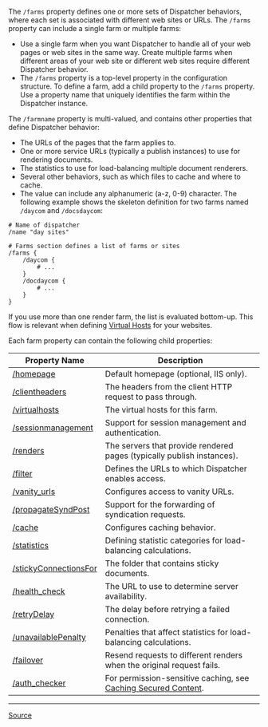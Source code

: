 The `/farms` property defines one or more sets of Dispatcher behaviors, where each set is associated with different web sites or URLs. The `/farms` property can include a single farm or multiple farms:
- Use a single farm when you want Dispatcher to handle all of your web pages or web sites in the same way.
Create multiple farms when different areas of your web site or different web sites require different Dispatcher behavior.
- The `/farms` property is a top-level property in the configuration structure. To define a farm, add a child property to the `/farms` property. Use a property name that uniquely identifies the farm within the Dispatcher instance.

The `/farmname` property is multi-valued, and contains other properties that define Dispatcher behavior:
- The URLs of the pages that the farm applies to.
- One or more service URLs (typically a publish instances) to use for rendering documents.
- The statistics to use for load-balancing multiple document renderers.
- Several other behaviors, such as which files to cache and where to cache.
- The value can include any alphanumeric (a-z, 0-9) character. The following example shows the skeleton definition for two farms named `/daycom` and `/docsdaycom`:

```
# Name of dispatcher
/name "day sites"

# Farms section defines a list of farms or sites
/farms {
	/daycom {
		# ...
	}
	/docdaycom {
		# ...
	}
}
```

If you use more than one render farm, the list is evaluated bottom-up. This flow is relevant when defining [Virtual Hosts](https://experienceleague.adobe.com/docs/experience-manager-dispatcher/using/configuring/dispatcher-configuration.html?lang=en#identifying-virtual-hosts-virtualhosts) for your websites.

Each farm property can contain the following child properties:

| Property Name          | Description                                                                                                                                                                                                                                                                                                                                                                          |
|--------------------------------------------------------------------------------------------------------------------------------------------------------------------------------------------------------------------|------------------------------------------------------------------------------------------------------------------------------------------------------------------------------------------|
| [/homepage](https://experienceleague.adobe.com/docs/experience-manager-dispatcher/using/configuring/dispatcher-configuration.html?lang=en#specify-a-default-page-iis-only-homepage)                                | Default homepage (optional, IIS only).                                                                                                                                                   |
| [/clientheaders](https://experienceleague.adobe.com/docs/experience-manager-dispatcher/using/configuring/dispatcher-configuration.html?lang=en#specifying-the-http-headers-to-pass-through-clientheaders)          | The headers from the client HTTP request to pass through.                                                                                                                                |
| [/virtualhosts](https://experienceleague.adobe.com/docs/experience-manager-dispatcher/using/configuring/dispatcher-configuration.html?lang=en#identifying-virtual-hosts-virtualhosts)                              | The virtual hosts for this farm.                                                                                                                                                         |
| [/sessionmanagement](https://experienceleague.adobe.com/docs/experience-manager-dispatcher/using/configuring/dispatcher-configuration.html?lang=en#enabling-secure-sessions-sessionmanagement)                     | Support for session management and authentication.                                                                                                                                       |
| [/renders](https://experienceleague.adobe.com/docs/experience-manager-dispatcher/using/configuring/dispatcher-configuration.html?lang=en#defining-page-renderers-renders)                                          | The servers that provide rendered pages (typically publish instances).                                                                                                                   |
| [/filter](https://experienceleague.adobe.com/docs/experience-manager-dispatcher/using/configuring/dispatcher-configuration.html?lang=en#configuring-access-to-content-filter)                                      | Defines the URLs to which Dispatcher enables access.                                                                                                                                     |
| [/vanity_urls](https://experienceleague.adobe.com/docs/experience-manager-dispatcher/using/configuring/dispatcher-configuration.html?lang=en#enabling-access-to-vanity-urls-vanity-urls)                           | Configures access to vanity URLs.                                                                                                                                                        |
| [/propagateSyndPost](https://experienceleague.adobe.com/docs/experience-manager-dispatcher/using/configuring/dispatcher-configuration.html?lang=en#forwarding-syndication-requests-propagatesyndpost)              | Support for the forwarding of syndication requests.                                                                                                                                      |
| [/cache](https://experienceleague.adobe.com/docs/experience-manager-dispatcher/using/configuring/dispatcher-configuration.html?lang=en#configuring-the-dispatcher-cache-cache)                                     | Configures caching behavior.                                                                                                                                                             |
| [/statistics](https://experienceleague.adobe.com/docs/experience-manager-dispatcher/using/configuring/dispatcher-configuration.html?lang=en#configuring-load-balancing-statistics)                                 | Defining statistic categories for load-balancing calculations.                                                                                                                           |
| [/stickyConnectionsFor](https://experienceleague.adobe.com/docs/experience-manager-dispatcher/using/configuring/dispatcher-configuration.html?lang=en#identifying-a-sticky-connection-folder-stickyconnectionsfor) | The folder that contains sticky documents.                                                                                                                                               |
| [/health_check](https://experienceleague.adobe.com/docs/experience-manager-dispatcher/using/configuring/dispatcher-configuration.html?lang=en#specifying-a-health-check-page)                                      | The URL to use to determine server availability.                                                                                                                                         |
| [/retryDelay](https://experienceleague.adobe.com/docs/experience-manager-dispatcher/using/configuring/dispatcher-configuration.html?lang=en#specifying-the-page-retry-delay)                                       | The delay before retrying a failed connection.                                                                                                                                           |
| [/unavailablePenalty](https://experienceleague.adobe.com/docs/experience-manager-dispatcher/using/configuring/dispatcher-configuration.html?lang=en#reflecting-server-unavailability-in-dispatcher-statistics)     | Penalties that affect statistics for load-balancing calculations.                                                                                                                        |
| [/failover](https://experienceleague.adobe.com/docs/experience-manager-dispatcher/using/configuring/dispatcher-configuration.html?lang=en#using-the-failover-mechanism)                                            | Resend requests to different renders when the original request fails.                                                                                                                    |
| [/auth_checker](https://experienceleague.adobe.com/docs/experience-manager-dispatcher/using/configuring/permissions-cache.html?lang=en)                                                                            | For permission-sensitive caching, see [Caching Secured Content](https://experienceleague.adobe.com/docs/experience-manager-dispatcher/using/configuring/permissions-cache.html?lang=en). |

---

[Source](https://experienceleague.adobe.com/docs/experience-manager-dispatcher/using/configuring/dispatcher-configuration.html?lang=en#defining-farms-farms)
